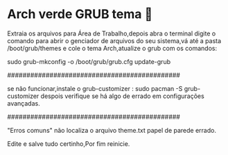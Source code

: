 # Arch verde GRUB tema 🎨
 Extraia os arquivos para Área de Trabalho,depois abra o terminal digite o 
 comando para abrir o genciador de arquivos do seu sistema,vá até a pasta /boot/grub/themes 
 e cole o tema Arch,atualize o grub com os comandos:
 
sudo grub-mkconfig -o /boot/grub/grub.cfg
update-grub



#############################################

se não funcionar,instale o grub-customizer :
sudo pacman -S grub-customizer
despois verifique se há algo de errado em configurações avançadas.

#############################################


"Erros comuns"
não localiza o arquivo theme.txt
papel de parede errado.

Edite e salve tudo certinho,Por fim reinicie.

